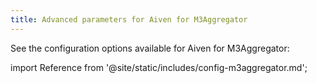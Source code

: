 ```yaml
---
title: Advanced parameters for Aiven for M3Aggregator
---
```


See the configuration options available for
Aiven for M3Aggregator:

import Reference from '@site/static/includes/config-m3aggregator.md';

<Reference />
